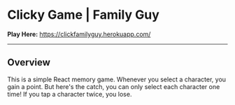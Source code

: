 # Clicky Game | Family Guy

**Play Here:** https://clickfamilyguy.herokuapp.com/

---

## Overview

This is a simple React memory game. Whenever you select a character, you gain a point. But here's the catch, you can only select each character one time! If you tap a character twice, you lose. 